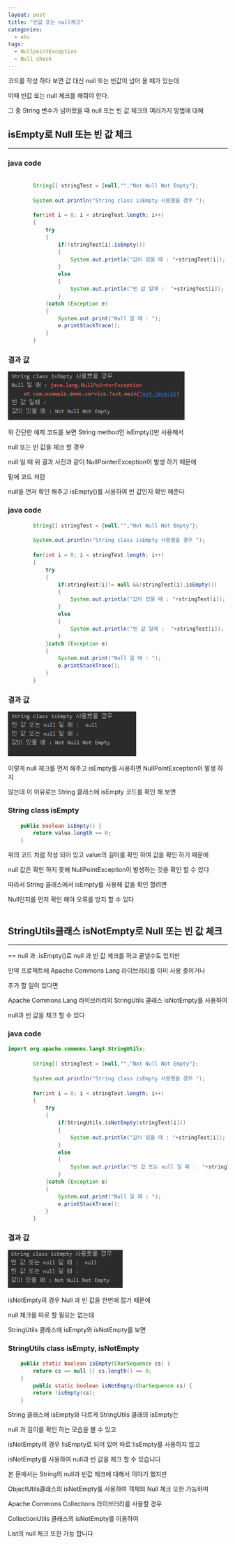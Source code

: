 ```yaml
---
layout: post
title: "빈값 또는 null체크"
categories:
  - etc
tags:
  - NullpointException
  - Null check
---
```


코드를 작성 하다 보면 값 대신 null 또는 빈값이 넘어 올 때가 있는데 

이때 빈값 또는 null 체크를 해줘야 한다. 

그 중 String 변수가 넘어왔을 때 null 또는 빈 값 체크의 여러가지 방법에 대해 




## **isEmpty로 Null 또는 빈 값 체크**
---
### **java code**
```java

        String[] stringTest = {null,"","Not Null Not Empty"};

        System.out.println("String class isEmpty 사용했을 경우 ");

        for(int i = 0; i < stringTest.length; i++)
        {
            try
            {
                if(!stringTest[i].isEmpty())
                {
                    System.out.println("값이 있을 때 : "+stringTest[i]);
                }
                else
                {
                    System.out.println("빈 값 일때 :  "+stringTest[i]);
                }
            }catch (Exception e)
            {
                System.out.print("Null 일 때 : ");
                e.printStackTrace();
            }
        }

```
### **결과 값**

![placeholder](/assets/image/nullCeck/nullCeck01.png "nullcheck01")

위 간단한 예제 코드를 보면 String method인 isEmpty()만 사용해서 

null 또는 빈 값을 체크 할 경우 

null 일 때 위 결과 사진과 같이 NullPointerException이 발생 하기 때문에 

밑에 코드 처럼 

null을 먼저 확인 해주고 isEmpty()를 사용하여 빈 값인지 확인 해준다

### **java code**
```java
        String[] stringTest = {null,"","Not Null Not Empty"};

        System.out.println("String class isEmpty 사용했을 경우 ");

        for(int i = 0; i < stringTest.length; i++)
        {
            try
            {
                if(stringTest[i]!= null &&!stringTest[i].isEmpty())
                {
                    System.out.println("값이 있을 때 : "+stringTest[i]);
                }
                else
                {
                    System.out.println("빈 값 일때 :  "+stringTest[i]);
                }
            }catch (Exception e)
            {
                System.out.print("Null 일 때 : ");
                e.printStackTrace();
            }
        }

```
### **결과 값**
![placeholder](/assets/image/nullCeck/nullCeck02.png "nullcheck02")

이렇게 null 체크를 먼저 해주고 isEmpty를 사용하면 NullPointException이 발생 하지 

않는데 이 이유로는 String 클래스에 isEmpty 코드를 확인 해 보면 

### **String class isEmpty**
```java
    public boolean isEmpty() {
        return value.length == 0;
    }

```
위의 코드 처럼 작성 되어 있고 value의 길이를 확인 하여 값을 확인 하기 때문에 

null 값은 확인 하지 못해 NullPointException이 발생하는 것을 확인 할 수 있다

따라서 String 클래스에서 isEmpty를 사용해 값을 확인 할려면 

Null인지를 먼저 확인 해야 오류를 방지 할 수 있다
<br/>
<br/>

## **StringUtils클래스 isNotEmpty로 Null 또는 빈 값 체크**
---

== null 과 .isEmpty()로 null 과 빈 값 체크를 하고 끝낼수도 있지만 

만약 프로젝트에 Apache Commons Lang 라이브러리를 이미 사용 중이거나 

추가 할 일이 있다면 

Apache Commons Lang 라이브러리의 StringUtils 클래스 isNotEmpty를 사용하여 

null과 빈 값을 체크 할 수 있다

### **java code**
```java
import org.apache.commons.lang3.StringUtils;

        String[] stringTest = {null,"","Not Null Not Empty"};

        System.out.println("String class isEmpty 사용했을 경우 ");

        for(int i = 0; i < stringTest.length; i++)
        {
            try
            {
                if(StringUtils.isNotEmpty(stringTest[i]))
                {
                    System.out.println("값이 있을 때 : "+stringTest[i]);
                }
                else
                {
                    System.out.println("빈 값 또는 null 일 때 :  "+stringTest[i]);
                }
            }catch (Exception e)
            {
                System.out.print("Null 일 때 : ");
                e.printStackTrace();
            }
        }

```

### **결과 값**
![placeholder](/assets/image/nullCeck/nullCeck03.png "nullcheck03")

isNotEmpty의 경우 Null 과 빈 값을 한번에 잡기 때문에 

null 체크를 따로 할 필요는 없는데 

StringUtils 클래스에 isEmpty와 isNotEmpty를 보면 

### **StringUtils class isEmpty, isNotEmpty**

```java
    public static boolean isEmpty(CharSequence cs) {
        return cs == null || cs.length() == 0;
    }
        public static boolean isNotEmpty(CharSequence cs) {
        return !isEmpty(cs);
    }
```

String 클래스에 isEmpty와 다르게 StringUtils 클래의 isEmpty는 

null 과 길이를 확인 하는 모습을 볼 수 있고 

isNotEmpty의 경우 !isEmpty로 되어 있어 따로 !isEmpty를 사용하지 않고 

isNotEmpty를 사용하여 null과 빈 값을 체크 할 수 있습니다 

본 문에서는 String의 null과 빈값 체크에 대해서 이야기 했지만 

ObjectUtils클래스의 isNotEmpty를 사용하여 객체의 Null 체크 또한 가능하며

Apache Commons Collections 라이브러리를 사용할 경우 

CollectionUtils 클래스의 isNotEmpty를 이용하여 

List의 null 체크 또한 가능 합니다